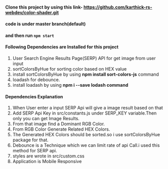 #### Clone this project by using this link- https://github.com/karthick-rs-webdev/color-shader.git
#### code is under master branch(default)
#### and then run `npm start`
#### Following Dependencies are Installed for this project
1. User Search Engine Results Page(SERP) API for get image from user input
2. sortColorsByHue for sorting color based on HEX value
3. install sortColorsByHue by using **npm install sort-colors-js** command
4. loadash for debounce.
5. install loadash by using **npm i --save lodash command**

#### Dependencies Explanation
1. When User enter a input SERP Api will give a image result based on that
2. Add SERP Api Key in src/constants.js under SERP_KEY variable.Then only you can get Image Results.
3. From that image find a Dominant RGB Color.
4. From RGB Color Generate Related HEX Colors.
5. The Generated HEX Colors should be sorted.so i use sortColorsByHue package for that.
6. Debounce is a Technique which we can limit rate of api Call.i used this method for SERP api.
7. styles are wrote in src/custom.css
8. Application is Mobile Responsive

